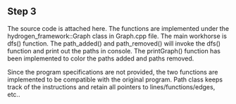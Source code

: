 ## Step 3

The source code is attached here.
The functions are implemented under the hydrogen_framework::Graph class in Graph.cpp file.
The main workhorse is dfs() function. The path_added() and path_removed() will invoke the dfs() function and print out the paths in console. The printGraph() function has been implemented to color the paths added and paths removed.

Since the program specifications are not provided, the two functions are implemented to be compatible with the original program. Path class keeps track of the instructions and retain all pointers to lines/functions/edges, etc..

## 